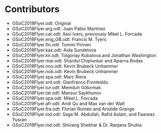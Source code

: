 
# Contributors

* GSoC2018Flyer.odt: Original
* GSoC2018Flyer.arg.odt: Juan Pablo Martínez
* GSoC2018Flyer.cat.odt: Xavi Ivars, previously Mikel L. Forcada
* GSoC2018Flyer.eng_GB.odt: Francis M. Tyers
* GSoC2018Flyer.fin.odt: Tommi Pirinen
* GSoC2018Flyer.kaz.odt: Aida Sundetova
* GSoC2018Flyer.kir.odt: Tolgonay Kubatova and Jonathan Washington
* GSoC2018Flyer.mar.odt: Shardul Chiplunkar and Aparna Bodas
* GSoC2018Flyer.nno.odt: Kevin Brubeck Unhammer
* GSoC2018Flyer.nob.odt: Kevin Brubeck Unhammer
* GSoC2018Flyer.spa.odt: Marc Riera
* GSoC2018Flyer.srd.odt: Gianfranco Fronteddu
* GSoC2018Flyer.tur.odt: Memduh Gökırmak
* GSoC2018Flyer.tat.odt: Mansur Saykhunov
* GSoC2018Flyer.spa.odt: Mikel L. Forcada
* GSoC2019Flyer.afr.odt: Andi Qu and Max van der Walt
* GSoC2019Flyer.fra.odt: Florian Roméo and Aristide Grange
* GSoC2019Flyer.ind.odt: Sage M. Abdullah, Rafid Aslam, and Fawwaz Yusran
* GSoC2019Flyer.ind.odt: Shivang Shekhar & Dr. Ranjana Shukla 
